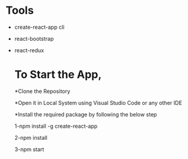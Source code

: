# Tools
* create-react-app cli

* react-bootstrap

* react-redux

  # To Start the App, 

  *Clone the Repository
  
  *Open it in Local System using Visual Studio Code or any other IDE
  
  *Install the required package by following the below step

  1-npm install -g create-react-app
  
  2-npm install
  
  3-npm start


